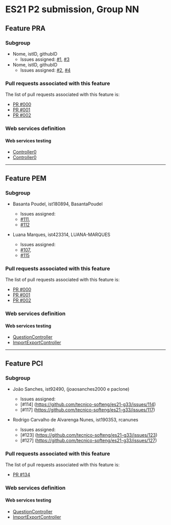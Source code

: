 # ES21 P2 submission, Group NN

## Feature PRA

### Subgroup
 - Nome, istID, githubID
   + Issues assigned: [#1](https://github.com), [#3](https://github.com)
 - Nome, istID, githubID
   + Issues assigned: [#2](https://github.com), [#4](https://github.com)
 
### Pull requests associated with this feature

The list of pull requests associated with this feature is:

 - [PR #000](https://github.com)
 - [PR #001](https://github.com)
 - [PR #002](https://github.com)


### Web services definition

#### Web services testing

 - [Controller0](https://github.com)
 - [Controller0](https://github.com)


---

## Feature PEM

### Subgroup
- Basanta Poudel, ist180894, BasantaPoudel
   + Issues assigned: 
    - [#111](https://github.com/tecnico-softeng/es21-g33/issues/111),
    - [#112](https://github.com/tecnico-softeng/es21-g33/issues/112)
    
- Luana Marques, ist423314, LUANA-MARQUES
   + Issues assigned: 
    - [#107](https://github.com/tecnico-softeng/es21-g33/issues/107), 
    - [#115](https://github.com/tecnico-softeng/es21-g33/issues/115)

### Pull requests associated with this feature

The list of pull requests associated with this feature is:

- [PR #000](https://github.com/tecnico-softeng/es21-g33/pull/136)
- [PR #001](https://github.com/tecnico-softeng/es21-g33/pull/130)
- [PR #002](https://github.com/tecnico-softeng/es21-g33/pull/132)


### Web services definition

#### Web services testing

- [QuestionController](https://github.com/tecnico-softeng/es21-g33/blob/pem/backend/src/main/java/pt/ulisboa/tecnico/socialsoftware/tutor/question/api/QuestionController.java)
- [ImportExportController](https://github.com/tecnico-softeng/es21-g33/blob/pem/backend/src/main/java/pt/ulisboa/tecnico/socialsoftware/tutor/impexp/ImportExportController.java)


---

## Feature PCI

### Subgroup
 - João Sanches, ist92490, (joaosanches2000 e paclone)
   + Issues assigned:
	- [#114] (https://github.com/tecnico-softeng/es21-g33/issues/114)
	- [#117] (https://github.com/tecnico-softeng/es21-g33/issues/117)



 - Rodrigo Carvalho de Alvarenga Nunes, ist190353, rcanunes
   + Issues assigned:
	- [#123] (https://github.com/tecnico-softeng/es21-g33/issues/123)
	- [#127] (https://github.com/tecnico-softeng/es21-g33/issues/127)

### Pull requests associated with this feature

The list of pull requests associated with this feature is:

- [PR #134](https://github.com/tecnico-softeng/es21-g33/pull/134)


### Web services definition

#### Web services testing

- [QuestionController](https://github.com/tecnico-softeng/es21-g33/blob/pem/backend/src/main/java/pt/ulisboa/tecnico/socialsoftware/tutor/question/api/QuestionController.java)
- [ImportExportController](https://github.com/tecnico-softeng/es21-g33/blob/pem/backend/src/main/java/pt/ulisboa/tecnico/socialsoftware/tutor/impexp/ImportExportController.java)

